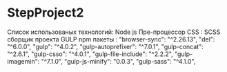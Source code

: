 # StepProject2
Список использованых технологий:
    Node js 
    Пре-процессор CSS : SCSS
    сборщик проекта GULP
    npm пакеты : 
          "browser-sync": "^2.26.13",
          "del": "^6.0.0",
          "gulp": "^4.0.2",
          "gulp-autoprefixer": "^7.0.1",
          "gulp-concat": "^2.6.1",
          "gulp-csso": "^4.0.1",
          "gulp-file-include": "^2.2.2",
          "gulp-imagemin": "^7.1.0",
          "gulp-js-minify": "0.0.3",
          "gulp-sass": "^4.1.0",
